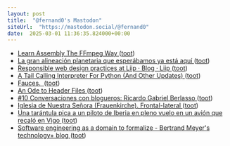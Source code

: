 ```yaml
---
layout: post
title:  "@fernand0's Mastodon"
siteUrl:  "https://mastodon.social/@fernand0"
date:  2025-03-01 11:36:35.824000+00:00
---
```

*  [Learn Assembly The FFmpeg Way ](https://hackaday.com/2025/02/23/learn-assembly-the-ffmpeg-way) ([toot](https://mastodon.social/@fernand0/114086969070296648))
*  [La gran alineación planetaria que esperábamos ya está aquí ](https://theconversation.com/la-gran-alineacion-planetaria-que-esperabamos-ya-esta-aqui-24687) ([toot](https://mastodon.social/@fernand0/114086767865396983))
*  [Responsible web design practices at Liip · Blog · Liip ](https://www.liip.ch/en/blog/responsible-web-design-practices-at-lii) ([toot](https://mastodon.social/@fernand0/114086435399013827))
*  [A Tail Calling Interpreter For Python (And Other Updates) ](https://blog.reverberate.org/2025/02/10/tail-call-updates.htm) ([toot](https://mastodon.social/@fernand0/114084769103822286))
*  [Fauces.  ](https://avecesunafoto.wordpress.com/2025/02/28/fauces-2) ([toot](https://mastodon.social/@fernand0/114082850023172364))
*  [An Ode to Header Files ](https://blog.reverberate.org/2025/01/27/an-ode-to-header-files.htm) ([toot](https://mastodon.social/@fernand0/114082849687300050))
*  [#10 Conversaciones con blogueros: Ricardo Gabriel Berlasso ](https://tecnolocuras.com/entrevistas/conversaciones-con-blogueros-fernando-tricas-garcia) ([toot](https://mastodon.social/@fernand0/114082756731529500))
*  [Iglesia de Nuestra Señora (Frauenkirche). Frontal-lateral ](https://www.flickr.com/photos/fernand0/54331010804) ([toot](https://mastodon.social/@fernand0/114082723671666979))
*  [Una tarántula pica a un piloto de Iberia en pleno vuelo en un avión que recaló en Vigo ](https://www.lavozdegalicia.es/noticia/vigo/vigo/2025/02/22/tarantula-pica-piloto-iberia-pleno-vuelo-avion-recalo-vigo/00031740222161612311803.ht) ([toot](https://mastodon.social/@fernand0/114082528696727360))
*  [Software engineering as a domain to formalize - Bertrand Meyer's technology+ blog ](https://bertrandmeyer.com/2025/02/13/software-engineering-as-a-domain-to-formalize) ([toot](https://mastodon.social/@fernand0/114082137934127189))
